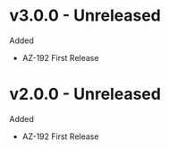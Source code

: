 # v3.0.0 - Unreleased

Added
  * AZ-192 First Release

# v2.0.0 - Unreleased

Added
  * AZ-192 First Release
